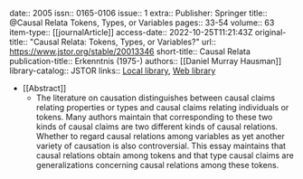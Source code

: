 date:: 2005
issn:: 0165-0106
issue:: 1
extra:: Publisher: Springer
title:: @Causal Relata Tokens, Types, or Variables
pages:: 33-54
volume:: 63
item-type:: [[journalArticle]]
access-date:: 2022-10-25T11:21:43Z
original-title:: "Causal Relata: Tokens, Types, or Variables?"
url:: https://www.jstor.org/stable/20013346
short-title:: Causal Relata
publication-title:: Erkenntnis (1975-)
authors:: [[Daniel Murray Hausman]]
library-catalog:: JSTOR
links:: [Local library](zotero://select/library/items/GTWB3VL4), [Web library](https://www.zotero.org/users/6520516/items/GTWB3VL4)

- [[Abstract]]
	- The literature on causation distinguishes between causal claims relating properties or types and causal claims relating individuals or tokens. Many authors maintain that corresponding to these two kinds of causal claims are two different kinds of causal relations. Whether to regard causal relations among variables as yet another variety of causation is also controversial. This essay maintains that causal relations obtain among tokens and that type causal claims are generalizations concerning causal relations among these tokens.